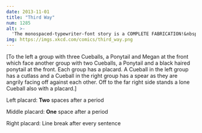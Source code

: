 ```yaml
---
date: 2013-11-01
title: "Third Way"
num: 1285
alt: >-
  'The monospaced-typewriter-font story is a COMPLETE FABRICATION!&nbsp; WAKE UP, SHEEPLE' 'It doesn't matter! Studies support single spaces!' 'Those results weren't statistically significant!' 'Fine, you win. I'm using double spaces right now!' 'Are not!&nbsp; We can all hear your stupid whitespace.'
img: https://imgs.xkcd.com/comics/third_way.png
---
```

[To the left a group with three Cueballs, a Ponytail and Megan at the front which face another group with two Cueballs, a Ponytail and a black haired ponytail at the front. Each group has a placard. A Cueball in the left group has a cutlass and a Cueball in the right group has a spear as they are angrily facing off against each other. Off to the far right side stands a lone Cueball also with a placard.]

Left placard: **Two** spaces after a period

Middle placard: **One** space after a period

Right placard: Line break after every sentence